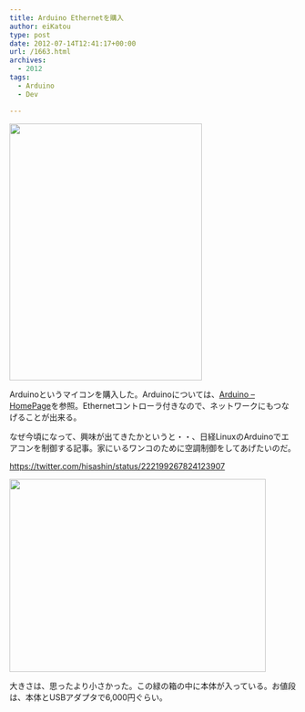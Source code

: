 ```yaml
---
title: Arduino Ethernetを購入
author: eiKatou
type: post
date: 2012-07-14T12:41:17+00:00
url: /1663.html
archives:
  - 2012
tags:
  - Arduino
  - Dev

---
```

[<img src="/uploads/2012/07/20120714b.jpg" alt="" title="20120714b" width="338" height="450" class="alignnone size-full wp-image-1666" srcset="/uploads/2012/07/20120714b.jpg 338w, /uploads/2012/07/20120714b-225x300.jpg 225w" sizes="(max-width: 338px) 100vw, 338px" />][1]
  
Arduinoというマイコンを購入した。Arduinoについては、[Arduino &#8211; HomePage][2]を参照。Ethernetコントローラ付きなので、ネットワークにもつなげることが出来る。

<!--more-->

なぜ今頃になって、興味が出てきたかというと・・、日経LinuxのArduinoでエアコンを制御する記事。家にいるワンコのために空調制御をしてあげたいのだ。
  
https://twitter.com/hisashin/status/222199267824123907 

[<img src="/uploads/2012/07/20120714a.jpg" alt="" title="20120714a" width="450" height="338" class="alignnone size-full wp-image-1667" srcset="/uploads/2012/07/20120714a.jpg 450w, /uploads/2012/07/20120714a-300x225.jpg 300w, /uploads/2012/07/20120714a-399x300.jpg 399w" sizes="(max-width: 450px) 100vw, 450px" />][3]
  
大きさは、思ったより小さかった。この緑の箱の中に本体が入っている。お値段は、本体とUSBアダプタで6,000円ぐらい。

 [1]: /uploads/2012/07/20120714b.jpg
 [2]: http://www.arduino.cc/
 [3]: /uploads/2012/07/20120714a.jpg

